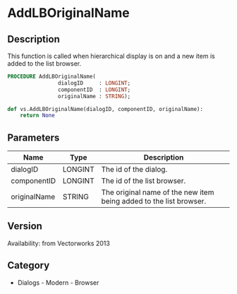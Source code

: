 # AddLBOriginalName

## Description
This function is called when hierarchical display is on and a new item is added to the list browser.

```pascal
PROCEDURE AddLBOriginalName(
				dialogID     : LONGINT;
				componentID  : LONGINT;
				originalName : STRING);
```

```python
def vs.AddLBOriginalName(dialogID, componentID, originalName):
    return None
```

## Parameters
|Name|Type|Description|
|---|---|---|
|dialogID|LONGINT|The id of the dialog.|
|componentID|LONGINT|The id of the list browser.|
|originalName|STRING|The original name of the new item being added to the list browser.|

## Version
Availability: from Vectorworks 2013

## Category
* Dialogs - Modern - Browser

